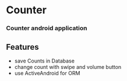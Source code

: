 # Counter
### Counter android application


## Features
- save Counts in Database
- change count with swipe and volume button
- use ActiveAndroid for ORM
